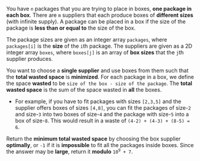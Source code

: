 You have `n` packages that you are trying to place in boxes, **one package in each box**. There are `m` suppliers that each produce boxes of **different sizes** (with infinite supply). A package can be placed in a box if the size of the package is **less than or equal to** the size of the box.

The package sizes are given as an integer array `packages`, where `packages[i]` is the **size** of the `i`th package. The suppliers are given as a 2D integer array `boxes`, where `boxes[j]` is an array of **box sizes** that the `j`th supplier produces.

You want to choose a **single supplier** and use boxes from them such that the **total wasted space** is **minimized**. For each package in a box, we define the space **wasted** to be `size of the box - size of the package`. The **total wasted space** is the sum of the space wasted in **all** the boxes.

- For example, if you have to fit packages with sizes `[2,3,5]` and the supplier offers boxes of sizes `[4,8]`, you can fit the packages of size-`2` and size-`3` into two boxes of size-`4` and the package with size-`5` into a box of size-`8`. This would result in a waste of `(4-2) + (4-3) + (8-5) = 6`.

Return the **minimum total wasted space** by choosing the box supplier **optimally**, or `-1` if it is **impossible** to fit all the packages inside boxes. Since the answer may be **large**, return it **modulo** <code>10<sup>9</sup> + 7</code>.